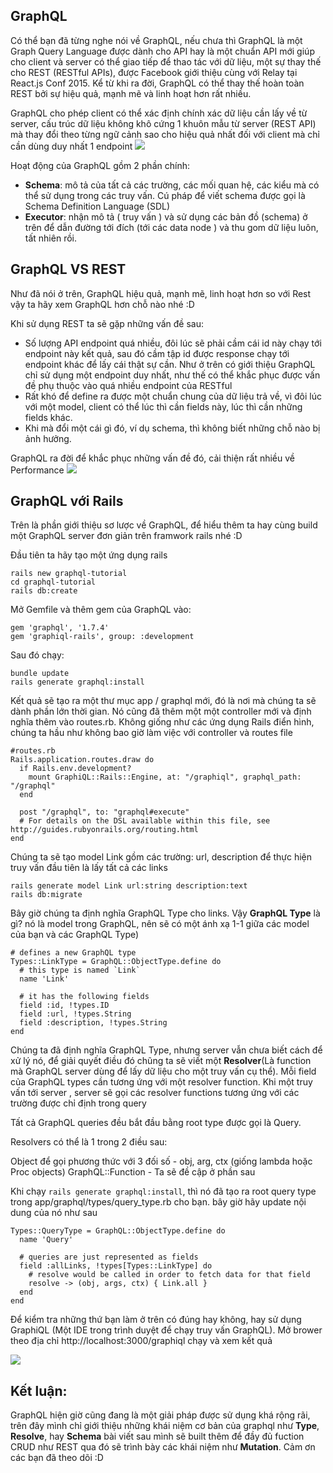 ## GraphQL
Có thể bạn đã từng nghe nói về GraphQL, nếu chưa thì GraphQL là một Graph Query Language được dành cho API hay là một chuẩn API mới giúp cho client và server có thể giao tiếp để thao tác với dữ liệu, một sự thay thế cho REST (RESTful APIs), được Facebook giới thiệu cùng với Relay tại React.js Conf 2015. Kể từ khi ra đời, GraphQL có thể thay thế hoàn toàn REST bởi sự hiệu quả, mạnh mẽ và linh hoạt hơn rất nhiều.

GraphQL cho phép client có thể xác định chính xác dữ liệu cần lấy về từ server, cấu trúc dữ liệu không khô cứng 1 khuôn mẫu từ server (REST API) mà thay đổi theo từng ngữ cảnh sao cho hiệu quả nhất đối với client mà chỉ cần dùng duy nhất 1 endpoint
![](https://images.viblo.asia/5bf394ac-19f4-4cae-ae53-d7f4f6f0f208.jpg)

Hoạt động của GraphQL gồm 2 phần chính:

* **Schema**: mô tả của tất cả các trường, các mối quan hệ, các kiểu mà có thể sử dụng trong các truy vấn. Cú pháp để viết schema được gọi là Schema Definition Language (SDL)
* **Executor**:  nhận mô tả ( truy vấn ) và sử dụng các bản đồ (schema) ở trên để dẫn đường tới đích (tới các data node ) và thu gom dữ liệu luôn, tất nhiên rồi.

## GraphQL VS REST
Như đã nói ở trên, GraphQL hiệu quả, mạnh mẽ, linh hoạt hơn so với Rest vậy ta hãy  xem GraphQL hơn chỗ nào nhé :D

Khi sử dụng REST ta sẽ gặp những vấn đề sau:
* Số lượng API endpoint quá nhiều, đôi lúc sẽ phải cầm cái id này chạy tới endpoint này kết quả, sau đó cầm tập id được response chạy tới endpoint khác để lấy cái thật sự cần. Như ở trên có giới thiệu GraphQL chỉ sử dụng một endpoint duy nhất, như thế có thể khắc phục được vấn đề phụ thuộc vào quá nhiều endpoint của RESTful
* Rất khó để define ra được một chuẩn chung của dữ liệu trả về, vì đôi lúc với một model, client có thể lúc thì cần fields này, lúc thì cần những fields khác.
* Khi mà đổi một cái gì đó, ví dụ schema, thì không biết những chỗ nào bị ảnh hưởng.

GraphQL ra đời để khắc phục những vấn đề đó, cải thiện rất nhiều về Performance
![](https://images.viblo.asia/35f78c26-d2f1-4636-99b2-32187b794ac4.png)

## GraphQL với Rails
Trên là phần giới thiệu sơ lược về GraphQL, để hiểu thêm ta hay cùng build một GraphQL server đơn giản trên framwork rails nhé :D

Đầu tiên ta hãy tạo một ứng dụng rails 
```
rails new graphql-tutorial
cd graphql-tutorial
rails db:create
```
Mở  Gemfile và thêm gem của GraphQL vào:
```
gem 'graphql', '1.7.4'
gem 'graphiql-rails', group: :development
```
Sau đó chạy:
```
bundle update
rails generate graphql:install
```
Kết quả sẽ tạo ra một thư mục app / graphql mới, đó là nơi mà chúng ta sẽ dành phần lớn thời gian. Nó cũng đã thêm một một controller mới và định nghĩa thêm vào routes.rb. Không giống như các ứng dụng Rails điển hình, chúng ta hầu như không bao giờ làm việc với controller và routes file
```
#routes.rb
Rails.application.routes.draw do
  if Rails.env.development?
    mount GraphiQL::Rails::Engine, at: "/graphiql", graphql_path: "/graphql"
  end

  post "/graphql", to: "graphql#execute"
  # For details on the DSL available within this file, see http://guides.rubyonrails.org/routing.html
end
```
Chúng ta sẽ tạo model Link gồm các trường: url, description để thực hiện truy vấn đầu tiên là lấy tất cả các links
```
rails generate model Link url:string description:text
rails db:migrate
```
Bây giờ chúng ta định nghĩa GraphQL Type cho links. Vậy **GraphQL Type** là gì? nó là model trong GraphQL, nên sẽ có một ánh xạ 1-1 giữa các model của bạn và các GraphQL Type)
```
# defines a new GraphQL type
Types::LinkType = GraphQL::ObjectType.define do
  # this type is named `Link`
  name 'Link'

  # it has the following fields
  field :id, !types.ID
  field :url, !types.String
  field :description, !types.String
end
```
Chúng ta đã định nghĩa GraphQL Type, nhưng server vẫn chưa biết cách để xử lý nó, để giải quyết điều đó chũng ta sẽ viết một **Resolver**(Là function mà GraphQL server dùng để lấy dữ liệu cho một truy vấn cụ thể). Mỗi field của GraphQL types cần tương ứng với một resolver function. Khi một truy vấn tới server , server sẽ gọi các resolver functions tương ứng với các trường được chỉ định trong query

Tất cả GraphQL queries đều bắt đầu bằng root type được gọi là Query. 

Resolvers có thể là 1 trong 2 điều sau:

Object  để gọi phương thức với 3 đối số - obj, arg, ctx (giống lambda hoặc Proc objects)
GraphQL::Function - Ta sẽ đề cập ở phần sau

Khi chạy `rails generate graphql:install`, thì nó đã tạo ra root query type trong app/graphql/types/query_type.rb cho bạn. bây giờ hãy update nội dung của nó như sau
```
Types::QueryType = GraphQL::ObjectType.define do
  name 'Query'

  # queries are just represented as fields
  field :allLinks, !types[Types::LinkType] do
    # resolve would be called in order to fetch data for that field
    resolve -> (obj, args, ctx) { Link.all }
  end
end
```
Để kiểm tra những thứ bạn làm ở trên có đúng hay không, hay sử dụng GraphiQL (Một IDE trong trình duyệt để chạy truy vấn GraphQL). Mở brower theo địa chỉ http://localhost:3000/graphiql chạy và xem kết quả

![](https://images.viblo.asia/8a5a52ef-3f17-4536-9267-f87dea04cc32.png)

## Kết luận:
GraphQL hiện giờ cũng đang là một giải pháp được sử dụng khá rộng rãi, trên đây mình chỉ giới thiệu những khái niệm cơ bản của graphql như **Type**, **Resolve**, hay **Schema** bài viết sau mình sẽ built thêm để đầy đủ fuction CRUD như REST qua đó sẽ trình bày các khái niệm như **Mutation**. Cảm ơn các bạn đã theo dõi :D